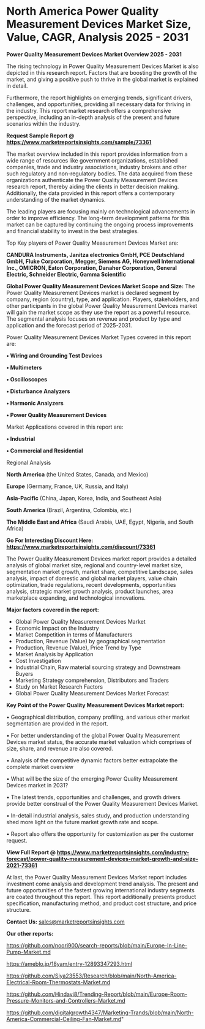 # North America Power Quality Measurement Devices Market Size, Value, CAGR, Analysis 2025 - 2031

<Strong> Power Quality Measurement Devices Market Overview 2025 - 2031</strong>

The rising technology in Power Quality Measurement Devices Market is also depicted in this research report. Factors that are boosting the growth of the market, and giving a positive push to thrive in the global market is explained in detail.

Furthermore, the report highlights on emerging trends, significant drivers, challenges, and opportunities, providing all necessary data for thriving in the industry. This report market research offers a comprehensive perspective, including an in-depth analysis of the present and future scenarios within the industry.

<strong>Request Sample Report @ <a href=https://www.marketreportsinsights.com/sample/73361>https://www.marketreportsinsights.com/sample/73361</a></strong>

The market overview included in this report provides information from a wide range of resources like government organizations, established companies, trade and industry associations, industry brokers and other such regulatory and non-regulatory bodies. The data acquired from these organizations authenticate the Power Quality Measurement Devices research report, thereby aiding the clients in better decision making. Additionally, the data provided in this report offers a contemporary understanding of the market dynamics.

The leading players are focusing mainly on technological advancements in order to improve efficiency. The long-term development patterns for this market can be captured by continuing the ongoing process improvements and financial stability to invest in the best strategies.

Top Key players of Power Quality Measurement Devices Market are:

<strong>CANDURA Instruments, Janitza electronics GmbH, PCE Deutschland GmbH, Fluke Corporation, Megger, Siemens AG, Honeywell International Inc., OMICRON, Eaton Corporation, Danaher Corporation, General Electric, Schneider Electric, Gamma Scientific</strong>

<strong><b>Global Power Quality Measurement Devices Market Scope and Size:</b></strong>
The Power Quality Measurement Devices market is declared segment by company, region (country), type, and application. Players, stakeholders, and other participants in the global Power Quality Measurement Devices market will gain the market scope as they use the report as a powerful resource. The segmental analysis focuses on revenue and product by type and application and the forecast period of 2025-2031.

Power Quality Measurement Devices Market Types covered in this report are:

<strong>• Wiring and Grounding Test Devices

• Multimeters

• Oscilloscopes

• Disturbance Analyzers

• Harmonic Analyzers

• Power Quality Measurement Devices</strong>

Market Applications covered in this report are:

<strong>• Industrial

• Commercial and Residential</strong> 

Regional Analysis

<strong>North America</strong> (the United States, Canada, and Mexico)

<strong>Europe</strong> (Germany, France, UK, Russia, and Italy)

<strong>Asia-Pacific</strong> (China, Japan, Korea, India, and Southeast Asia)

<strong>South America</strong> (Brazil, Argentina, Colombia, etc.)

<strong>The Middle East and Africa</strong> (Saudi Arabia, UAE, Egypt, Nigeria, and South Africa)

<strong>Go For Interesting Discount Here: <a href=https://www.marketreportsinsights.com/discount/73361>https://www.marketreportsinsights.com/discount/73361</a></strong>

The Power Quality Measurement Devices market report provides a detailed analysis of global market size, regional and country-level market size, segmentation market growth, market share, competitive Landscape, sales analysis, impact of domestic and global market players, value chain optimization, trade regulations, recent developments, opportunities analysis, strategic market growth analysis, product launches, area marketplace expanding, and technological innovations.

<strong><b>Major factors covered in the report:</b></strong>
<ul>
  <li>Global Power Quality Measurement Devices Market </li>
  <li>Economic Impact on the Industry</li>
  <li>Market Competition in terms of Manufacturers</li>
  <li>Production, Revenue (Value) by geographical segmentation</li>
  <li>Production, Revenue (Value), Price Trend by Type</li>
  <li>Market Analysis by Application</li>
  <li>Cost Investigation</li>
  <li>Industrial Chain, Raw material sourcing strategy and Downstream Buyers</li>
  <li>Marketing Strategy comprehension, Distributors and Traders</li>
  <li>Study on Market Research Factors</li>
  <li>Global Power Quality Measurement Devices Market Forecast</li>
</ul>

<strong><b>Key Point of the Power Quality Measurement Devices Market report:</b></strong>

• Geographical distribution, company profiling, and various other market segmentation are provided in the report.

• For better understanding of the global Power Quality Measurement Devices market status, the accurate market valuation which comprises of size, share, and revenue are also covered.

• Analysis of the competitive dynamic factors better extrapolate the complete market overview

• What will be the size of the emerging Power Quality Measurement Devices market in 2031?

• The latest trends, opportunities and challenges, and growth drivers provide better construal of the Power Quality Measurement Devices Market.

• In-detail industrial analysis, sales study, and production understanding shed more light on the future market growth rate and scope.

• Report also offers the opportunity for customization as per the customer request.

<strong><b>View Full Report @ <a href=https://www.marketreportsinsights.com/industry-forecast/power-quality-measurement-devices-market-growth-and-size-2021-73361>https://www.marketreportsinsights.com/industry-forecast/power-quality-measurement-devices-market-growth-and-size-2021-73361</a></b></strong>


At last, the Power Quality Measurement Devices Market report includes investment come analysis and development trend analysis. The present and future opportunities of the fastest growing international industry segments are coated throughout this report. This report additionally presents product specification, manufacturing method, and product cost structure, and price structure.

<strong>Contact Us:</strong>
sales@marketreportsinsights.com

<strong>Our other reports:</strong>

<a href=https://github.com/noori900/search-reports/blob/main/Europe-In-Line-Pump-Market.md>https://github.com/noori900/search-reports/blob/main/Europe-In-Line-Pump-Market.md</a>

<a href=https://ameblo.jp/18yam/entry-12893347293.html>https://ameblo.jp/18yam/entry-12893347293.html</a>

<a href=https://github.com/Siya23553/Research/blob/main/North-America-Electrical-Room-Thermostats-Market.md>https://github.com/Siya23553/Research/blob/main/North-America-Electrical-Room-Thermostats-Market.md</a>

<a href=https://github.com/Hindavi8/Trending-Report/blob/main/Europe-Room-Pressure-Monitors-and-Controllers-Market.md>https://github.com/Hindavi8/Trending-Report/blob/main/Europe-Room-Pressure-Monitors-and-Controllers-Market.md</a>

<a href=https://github.com/digitalgrowth4347/Marketing-Trands/blob/main/North-America-Commercial-Ceiling-Fan-Market.md>https://github.com/digitalgrowth4347/Marketing-Trands/blob/main/North-America-Commercial-Ceiling-Fan-Market.md</a>"
